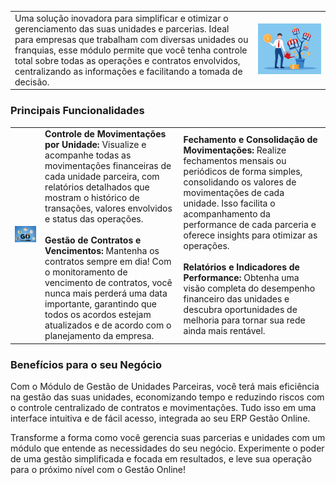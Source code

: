 
| | |
|-|-|
|Uma solução inovadora para simplificar e otimizar o gerenciamento das suas unidades e parcerias. Ideal para empresas que trabalham com diversas unidades ou franquias, esse módulo permite que você tenha controle total sobre todas as operações e contratos envolvidos, centralizando as informações e facilitando a tomada de decisão. |![](https://github.com/Gestao-Online/public-docs/blob/93db526bb8d770a0b27b349a8bc2c4658300b5e7/erp-v2/marketplace/extensions/br.com.gestao-online.module.gestao-multi-unidade-parceira/assets/modulo_gestao-multi-unidade-parceira_01.png?raw=true) |

### Principais Funcionalidades

| | | |
|-|-|-|
|![](https://github.com/Gestao-Online/public-docs/blob/93db526bb8d770a0b27b349a8bc2c4658300b5e7/erp-v2/marketplace/extensions/br.com.gestao-online.module.gestao-multi-unidade-parceira/assets/modulo_gestao-multi-unidade-parceria_02.png?raw=true) |**Controle de Movimentações por Unidade:** Visualize e acompanhe todas as movimentações financeiras de cada unidade parceira, com relatórios detalhados que mostram o histórico de transações, valores envolvidos e status das operações.<br><br>**Gestão de Contratos e Vencimentos:** Mantenha os contratos sempre em dia! Com o monitoramento de vencimento de contratos, você nunca mais perderá uma data importante, garantindo que todos os acordos estejam atualizados e de acordo com o planejamento da empresa. |**Fechamento e Consolidação de Movimentações:** Realize fechamentos mensais ou periódicos de forma simples, consolidando os valores de movimentações de cada unidade. Isso facilita o acompanhamento da performance de cada parceria e oferece insights para otimizar as operações.<br><br>**Relatórios e Indicadores de Performance:** Obtenha uma visão completa do desempenho financeiro das unidades e descubra oportunidades de melhoria para tornar sua rede ainda mais rentável. |





### Benefícios para o seu Negócio

Com o Módulo de Gestão de Unidades Parceiras, você terá mais eficiência na gestão das suas unidades, economizando tempo e reduzindo riscos com o controle centralizado de contratos e movimentações. Tudo isso em uma interface intuitiva e de fácil acesso, integrada ao seu ERP Gestão Online.

Transforme a forma como você gerencia suas parcerias e unidades com um módulo que entende as necessidades do seu negócio. Experimente o poder de uma gestão simplificada e focada em resultados, e leve sua operação para o próximo nível com o Gestão Online!